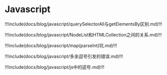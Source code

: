 # Javascript

<!-- prettier-ignore-start -->
!!!include(docs/blog/javascript/querySelectorAll与getElementsBy区别.md)!!!

!!!include(docs/blog/javascript/NodeList和HTMLCollection之间的关系.md)!!!

!!!include(docs/blog/javascript/map(parseInt)坑.md)!!!

!!!include(docs/blog/javascript/多余逗号引发的错误.md)!!!

!!!include(docs/blog/javascript/js中的逗号.md)!!!
<!-- prettier-ignore-end -->
